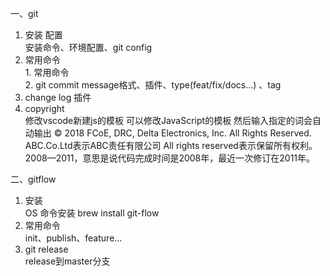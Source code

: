 一、git
  1. 安装 配置<br>
    安装命令、环境配置、git config<br>
  2. 常用命令<br>
    1. 常用命令<br>
    2. git commit message格式、插件、type(feat/fix/docs...) 、tag<br>
  3. change log
    插件<br>
  4. copyright<br>
    修改vscode新建js的模板
    可以修改JavaScript的模板 然后输入指定的词会自动输出
    © 2018 FCoE, DRC, Delta Electronics, Inc. All Rights Reserved.
    ABC.Co.Ltd表示ABC责任有限公司
    All rights reserved表示保留所有权利。
    2008—2011，意思是说代码完成时间是2008年，最近一次修订在2011年。

二、gitflow
  1. 安装<br>
    OS 命令安装  brew install git-flow
  2. 常用命令<br>
    init、publish、feature...
  3. git release<br>
    release到master分支
  

